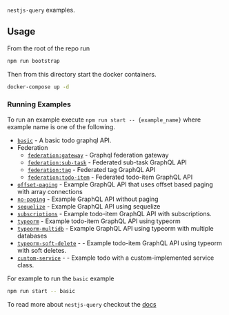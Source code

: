 `nestjs-query` examples.

## Usage

From the root of the repo run

```sh
npm run bootstrap
```

Then from this directory start the docker containers.

```sh
docker-compose up -d
```

### Running Examples

To run an example execute `npm run start -- {example_name}` where example name is one of the following.

* [`basic`](./basic`) - A basic todo graphql API.
* Federation
  * [`federation:gateway`](../documentation/federation/gateway) - Graphql federation gateway
  * [`federation:sub-task`](../documentation/federation/sub-task-graphql) - Federated sub-task  GraphQL API
  * [`federation:tag`](../documentation/federation/tag-graphql) - Federated tag  GraphQL API
  * [`federation:todo-item`](../documentation/federation/todo-item-graphql) - Federated todo-item  GraphQL API
* [`offset-paging`](../documentation/offset-paging) - Example  GraphQL API that uses offset based paging with array connections
* [`no-paging`](../documentation/no-paging) - Example  GraphQL API without paging
* [`sequelize`](../documentation/sequelize) - Example  GraphQL API using sequelize
* [`subscriptions`](../documentation/subscriptions) - Example todo-item GraphQL API with subscriptions.
* [`typeorm`](../documentation/typeorm) - Example todo-item  GraphQL API using typeorm
* [`typeorm-multidb`](../documentation/typeorm-multidb) - Example GraphQL API using typeorm with multiple databases
* [`typeorm-soft-delete`](../documentation/typeorm-soft-delete) -  - Example todo-item GraphQL API using typeorm with soft deletes.
* [`custom-service`](../documentation/custom-service) -  - Example todo with a custom-implemented service class.

For example to run the `basic` example

```sh
npm run start -- basic
```

To read more about `nestjs-query` checkout the [docs](https://tripss.github.io/nestjs-query/docs/introduction/getting-started)
